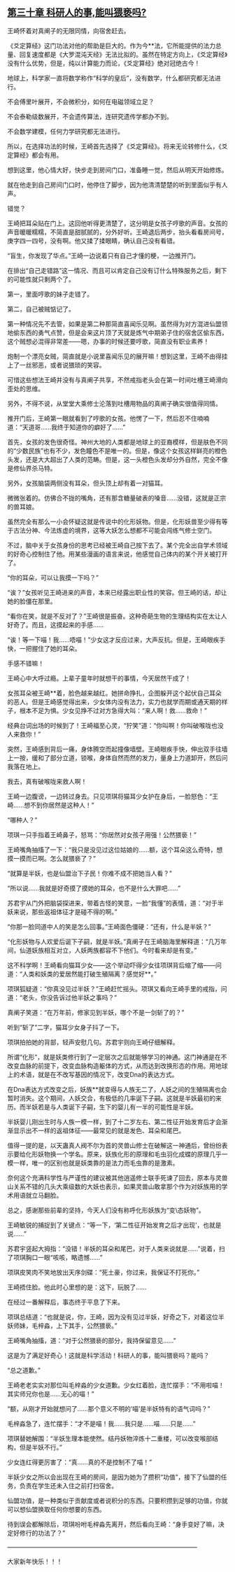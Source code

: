## [第三十章 科研人的事,能叫猥亵吗?](https://www.xxbiquge.com/11_11207/5463422.html)


  王崎怀着对真阐子的无限同情，向宿舍赶去。

  《爻定算经》这门功法对他的帮助是巨大的。作为今**法，它所能提供的法力总量、回复速度都是《大罗混沌天经》无法比拟的。虽然在特定方向上，《爻定算经》没有什么优势，但是，纯以计算能力而论，《爻定算经》绝对冠绝古今！

  地球上，科学家一直将数学称作“科学的皇后”，没有数学，什么都研究都无法进行。

  不会傅里叶展开，不会微积分，如何在电磁领域立足？

  不会泰勒级数展开，不会遗传算法，连研究遗传学都办不到。

  不会数学建模，任何力学研究都无法进行。

  所以，在选择功法的时候，王崎首先选择了《爻定算经》。将来无论转修什么，《爻定算经》都会有用。

  想到这里，他心情大好，快步走到房间门口，准备睡一觉，然后从明天开始修炼。

  就在他走到自己房间门口时，他停住了脚步，因为他清清楚楚的听到里面似乎有人声。

  错觉？

  王崎把耳朵贴在门上。这回他听得更清楚了，这分明是女孩子哼歌的声音。女孩的声音暖暖糯糯，不简直是甜腻腻的，分外好听。王崎退后两步，抬头看看房间号，庚字四一四号，没有啊。他又揉了揉眼睛，确认自己没有看错。

  “盲生，你发现了华点。”王崎一边说着只有自己才懂的梗，一边推开门。

  在排出“自己走错路”这一情况、而且可以肯定自己没有订什么特殊服务之后，剩下的可能性就只剩两个了。

  第一，里面哼歌的妹子走错了。

  第二，自己被贼惦记了。

  第一种情况先不去管，如果是第二种那简直喜闻乐见啊。虽然得为对方混进仙盟领地偷东西的勇气点赞，但是会来这片顶了天就是炼气中期弟子住的宿舍区偷东西，这个贼想必混得非常差——嗯，办事的时候还要哼歌，简直没有职业素养！

  炮制一个漂亮女贼，简直就是小说里喜闻乐见的展开嘛！想到这里，王崎不由得挂上了一丝邪恶，或者说猥琐的笑容。

  可惜这些想法王崎并没有与真阐子共享，不然戒指老头会在第一时间吐槽王崎滑向歪处的思维。

  另外，不得不说，从堂堂大乘修士沦落到吐槽用物品的真阐子确实很值得同情。

  推开门后，王崎第一眼就看到了哼歌的女孩。他愣了一下，然后忍不住喃喃道：“天道哥……我终于知道你的癖好了……”

  首先，女孩的发色很奇怪。神州大地的人类都是地球上的亚裔模样，但是肤色不同的“少数民族”也有不少，发色瞳色不是唯一的。但是，像这个女孩这样鲜亮的橙色头发，还是大大超出了人类的范畴。但是，这一头橙色头发却分外自然，完全不像是修仙界杀马特。

  另外，女孩脑袋两侧没有耳朵，但头顶上却有着一对猫耳。

  微微张着的。仿佛合不拢的嘴角，还有那含糖量破表的嗓音……没错，这就是正宗的兽耳娘。

  虽然完全有那么一小会怀疑这就是传说中的化形妖物。但是，化形妖兽至少得有等于古法分神、今法炼虚的境界，这等大妖怎么想都不可能会闯练气修士空门。

  不过，脑中关于女孩身份的思考已经被王崎自己按下去了。某个完全出自学术领域的好奇心控制住了他。用某些漫画的语言来说，他感觉自己体内的某个开关被打开了。

  “你的耳朵，可以让我摸一下吗？”

  “诶？”女孩听见王崎进来的声音，本来已经露出职业性的笑容。但王崎的话，却让她的脸僵在那里。

  “看你在笑，就是不反对了？”王崎很是振奋。这种奇葩生物的生理结构实在太让人好奇了。而且，这摸起来的手感……

  “诶！等一下喵！我……唔喵！”少女这才反应过来，大声反抗。但是，王崎眼疾手快，一把握住了她的耳朵。

  手感不错嘛！

  王崎心中大呼过瘾。上辈子童年时就想干的事情，今天居然干成了！

  女孩耳朵被王崎**着，脸色越来越红。她拼命挣扎，企图躲开这个起伏自己耳朵的恶人。但是王崎感觉得出来，少女体内没有法力，实力也就学而期或通天期的样子，根本不足为惧。少女见挣不过对方急得大叫：“来人啊！救……救命！”

  经典台词出场的时候到了！王崎福至心灵，“狞笑”道：“你叫啊！你叫破喉咙也没人来救你！”

  突然，王崎感到背后一痛，身体腾空而起撞像墙壁。王崎眼疾手快，伸出双手往墙上一按，缓和了部分立道，锁喉，身体自然而然的发力，量身上力道卸开，然后问我落在地上。

  我去，真有破喉咙来救人啊！

  王崎一边腹谤，一边转过身去。只见项琪将猫耳少女护在身后，一脸怒色：“王崎……想不到你居然是这种人！”

  “哪种人？”

  项琪一只手指着王崎鼻子，怒骂：“你居然对女孩子用强！公然猥亵！”

  王崎嘴角抽搐了一下：“我只是没见过这位姑娘的……额，这个耳朵这么奇特，想摸一摸而已啊。怎么就猥亵了？”

  “就算是半妖，也是仙盟治下子民！你难不成不把她当人看？”

  “所以说……我就是好奇摸了摸她的耳朵，也不是什么大罪吧……”

  苏君宇从门外把脑袋探进来，带着古怪的笑意，一脸“我懂”的表情，道：“对于半妖来说，那些返祖体征才是碰不得的啊。”

  “你那一脸同道中人的笑是怎么回事。”王崎面色僵硬：“还有，什么是半妖？”

  “化形妖物与人欢爱后诞下子嗣，就是半妖。”真阐子在王崎脑海里解释道：“几万年间，仙道妖族相互对立，人妖两族都容不下他们。今时看来却是有变。”

  这不科学啊！王崎看向猫耳少女——这个举动吓得少女往项琪背后缩了缩——问道：“人类和妖类的爱居然能打破生殖隔离？感觉好**。”

  项琪狐疑道：“你真没见过半妖？”王崎赶忙摇头。项琪又看向王崎手里的戒指，问道：“老头，你没告诉过他半妖之事吗？”

  真阐子笑道：“在万年前，修家见到半妖，哪个不是一剑斩了的？”

  听到“斩了”二字，猫耳少女身子抖了一下。

  项琪拍拍她的背部，轻声安慰几句。苏君宇则向王崎仔细解释。

  所谓“化形”，就是妖类修行到了一定层次之后就能够学习的神通。这门神通是在不改变血脉的前提下，改变血脉构造躯体的方式，从而达到改换形态的作用。用地球上的术语，就是在不改写基因的情况下，改变Dna的表达方式。

  在Dna表达方式改变之后，妖族**就变得与人族无二了，人妖之间的生殖隔离也会暂时消失。这个期间，人妖交合，有极低的几率诞下子嗣。这就是半妖最初的来历。而半妖若是与人类诞下子嗣，生下的婴儿有一半的可能性是半妖。

  半妖婴儿刚出生时与人族一模一样，到了十二岁左右、第二性征开始发育后才会渐渐显示出不一样的返祖体征——最常见的就是发色、耳朵和尾巴。

  值得一提的是，以天蛊真人阀不尔为首的灵兽山修士在破解这一神通后，曾纷纷表示要给化形妖物换一个学名。原来，妖族化形的原理和毛虫羽化成蝶的原理几乎一模一样，唯一的区别也就是妖类靠的是法力而毛虫靠的是激素。

  奈何这个充满科学性与严谨性的建议被其他逍遥修士联手死谏了回去，原本与灵兽山关系不错的几头大乘级数的大妖也表示，如果灵兽山敢拿那个作为对妖族用的学术用语就立马翻脸。

  总之，感谢那些前辈的坚持，今天人们没有称呼化形妖族为“变\态妖物”。

  王崎敏锐的捕捉到了关键点：“等一下，‘第二性征开始发育之后才出现’，也就是说……”

  苏君宇竖起大拇指：“没错！半妖的耳朵和尾巴，对于人类来说就是……”说着，扫了项琪胸口一眼“咳咳，略遗憾……”

  项琪皮笑肉不笑地放出天序剑碟：“死土豪，你过来，我保证不打死你。”

  王崎捂住脸。他此时心里想的是：这下，玩脱了……

  在经过一番解释后，事态终于平息了下来。

  项琪总结道：“也就是说，你，王崎，因为没有见过半妖，好奇之下，对着这位半妖师妹，毛梓淼，上下其手，公然猥亵。”

  王崎嘴角抽搐，道：“对于公然猥亵的部分，我持保留意见……”

  这是为了满足好奇心！这就是科学活动！科研人的事，能叫猥亵吗？能吗？

  “总之道歉。”

  王崎老老实实对那位叫毛梓淼的少女道歉。少女红着脸，连忙摆手：“不用啦喵！其实师兄你也是……无心的喵！”

  “额，从刚才开始就想问了……那个意义不明的‘喵’是半妖特有的语气词吗？”

  毛梓淼急了，连忙摆手：“才不是喵！我……我只是……喵……只是……”

  项琪替她解围：“半妖生理本能使然。结丹妖物淬炼十二重楼，可以改变喉部结构，但是半妖不行。”

  少女连红得更厉害了：“真……真的不是控制不了喵！”

  半妖少女之所以会出现在王崎的房间，是因为她为了攒积“功值”，接下了仙盟的任务，负责在学生还未入住之前打扫宿舍。

  仙盟功值，是一种类似于贡献度或者说积分的东西。只要积攒到足够的功值，你就可以想仙盟换取任何你想要的东西。

  待到误会都解除后，项琪吩咐毛梓淼先离开，然后看向王崎：“身手变好了嘛，决定好修行的功法了？”

  ———————————————————————————————

  大家新年快乐！！！

